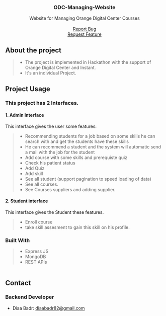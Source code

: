 <div id="top"></div>
<!-- [![Contributors][contributors-shield]][contributors-url]

[![Issues][issues-shield]][issues-url]

[![LinkedIn][linkedin-shield]][linkedin-url] -->

<!-- PROJECT LOGO -->
<br />
<div align="center">
  <a href="https://github.com/github_username/repo_name">
  </a>

<h3 align="center" >ODC-Managing-Website</h3>
  <p align="center">
  Website for Managing Orange Digital Center Courses

<br />
    <br />
    <a href="https://github.com/diaabadr/ODC-Managing-System/issues">Report Bug</a>
    <br />
    <a href="https://github.com/diaabadr/ODC-Managing-System/issues">Request Feature</a>
    <br />
  </p>
</div>


  </ol>
</details>







<!-- USAGE EXAMPLES -->
## About the project
>- The project is implemented in Hackathon with the support of Orange Digital Center and Instant.
>- It's an individual Project.

## Project Usage

### This project has 2 Interfaces.
#### 1. Admin Interface  
This interface gives the user some features:  
>- Recommending students for a job based on some skills he can search with and get the students have these skills
>- He can recommend a student and the system will automatic send a mail with the job for the student
>- Add course with some skills and prerequiste quiz
>- Check his patient status
>- Add Quiz
>- Add skill
>- See all student (support pagination to speed loading of data)
>- See all courses.
>- See Courses suppliers and adding supplier.
#### 2. Student interface
This interface gives the Student these features.
>- Enroll course
>- take skill assesment to gain this skill on his profile.


### Built With

> - Express JS
> - MongoDB
> - REST APIs



<table>

   


      

      
  </tr>
</table>



## Contact
### Backend Developer
- Diaa Badr: diaabadr82@gmail.com
